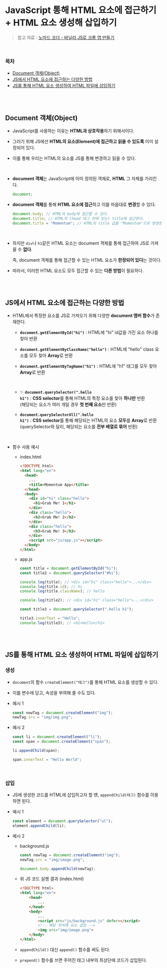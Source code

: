 # JavaScript 통해 HTML 요소에 접근하기 + HTML 요소 생성해 삽입하기

> 참고 자료 : <a href="https://nomadcoders.co/javascript-for-beginners">노마드 코더 - 바닐라 JS로 크롬 앱 만들기</a>

<br/>

### 목차

- <a href="https://github.com/SangYoonLee1231/TIL/blob/main/JavaScript/html_javascript.md#document-%EA%B0%9D%EC%B2%B4object">Document 객체(Object)</a>
- <a href="https://github.com/SangYoonLee1231/TIL/blob/main/JavaScript/html_javascript.md#js%EC%97%90%EC%84%9C-html-%EC%9A%94%EC%86%8C%EC%97%90-%EC%A0%91%EA%B7%BC%ED%95%98%EB%8A%94-%EB%8B%A4%EC%96%91%ED%95%9C-%EB%B0%A9%EB%B2%95">JS에서 HTML 요소에 접근하는 다양한 방법</a>
- <a href="">JS를 통해 HTML 요소 생성하여 HTML 파일에 삽입하기</a>

<br/><br/>

## Document 객체(Object)

- JavaScript를 사용하는 이유는 <strong>HTML과 상호작용</strong>하기 위해서이다.

- 그러기 위해 JS에선 <strong>HTML의 요소(Element)에 접근하고 읽을 수 있도록</strong> 이미 설정되어 있다.

- 이를 통해 우리는 HTML의 요소를 JS를 통해 변경하고 읽을 수 있다.

<br/>

- <strong>document 객체</strong>는 JavaScript에 이미 정의된 객체로, <strong>HTML</strong> 그 자체를 가리킨다.

  ```javascript
  document;
  ```

- <strong>document 객체</strong>를 통해 <strong>HTML 요소에 접근</strong>하고 이를 마음대로 <strong>변경</strong>할 수 있다.

  ```javascript
  document.body; // HTML의 body에 접근할 수 있다.
  document.title; // HTML의 (head 태그 안에 있는) title에 접근한다.
  document.title = "Momentum"; // HTML의 title 값을 "Momentum"으로 변경한다.
  ```

<br/>

- 하지만 <code>div</code>나 <code>h1</code>같은 HTML 요소는 document 객체를 통해 접근하여 JS로 가져올 수 <strong>없다</strong>.  

  즉, document 객체를 통해 접근할 수 있는 HTML 요소가 <strong>한정되어 있다</strong>는 것이다.

- 따라서, 이러한 HTML 요소도 모두 접근할 수 있는 <strong>다른 방법</strong>이 필요하다.

<br/><br/>

## JS에서 HTML 요소에 접근하는 다양한 방법

- HTML에서 특정한 요소를 JS로 가져오기 위해 다양한 <strong>document 맴버 함수</strong>가 존재한다.

  - <strong><code>document.getElementById("hi")</code></strong> : HTML에 "hi" id값을 가진 요소 하나를 찾아 반환
  - <strong><code>document.getElementByClassName("hello")</code></strong> : HTML에 "hello" class 요소를 모두 찾아 <strong>Array</strong>로 반환

  - <strong><code>document.getElementByTagName("h1")</code></strong> : HTML에 "h1" 태그를 모두 찾아 <strong>Array</strong>로 반환

  <br/>

  - ✨ <strong><code>document.querySelector(".hello h1")</code></strong> : <strong>CSS selector</strong>를 통해 HTML의 특정 요소를 찾아 <strong>하나만</strong> 반환  
    (해당되는 요소가 여러 개일 경우 <strong>첫 번째 요소</strong>만 반환)

  - <strong><code>document.querySelectorAll(".hello h1")</code></strong> : <strong>CSS selector</strong>를 통해 해당되는 HTML의 요소 <strong>모두</strong>를 <strong>Array</strong>로 반환  
     (querySelector와 달리, 해당되는 요소를 <strong>전부 배열로 묶어</strong> 반환)

<br/>

- 함수 사용 예시

  - index.html

    ```html
    <!DOCTYPE html>
    <html lang="en">
      <head>
        ...
        <title>Momentum App</title>
      </head>
      <body>
        <div id="hi" class="hello">
          <h1>Grab Me! 1</h1>
        </div>
        <div class="hello">
          <h2>Grab Me! 2</h2>
        </div>
        <div class="hello">
          <h3>Grab Me! 3</h3>
        </div>
        <script src="js/app.js"></script>
      </body>
    </html>
    ```

  - app.js

    ```javascript
    const title = document.getElementById("hi");
    const title2 = document.querySelector("#hi");

    console.log(title); // <div id="hi" class="hello">...</div>
    console.log(title.id); // hi
    console.log(title.className); // hello

    console.log(title2); // <div id="hi" class="hello">...</div>

    const title3 = document.querySelector(".hello h1");

    title3.innerText = "Hello";
    console.log(title3); // <h1>Hello</h1>
    ```

<br/><br/>

## JS를 통해 HTML 요소 생성하여 HTML 파일에 삽입하기

### 생성

- <code>document</code>의 함수 <code>createElement("태그")</code>를 통해 HTML 요소를 생성할 수 있다.

- 이를 변수에 담고, 속성을 부여해 줄 수도 있다.

- 예시 1

  ```javascript
  const newTag = document.createElement("img");
  newTag.src = "img/img.png";
  ```

- 예시 2

  ```javascript
  const li = document.createElement("li");
  const span = document.createElement("span");

  li.appendChild(span);

  span.innerText = "Hello World";
  ```

<br/>

### 삽입

- JS에 생성한 코드를 HTML에 삽입하고자 할 떈, <code>appendChild(태그)</code> 함수를 이용하면 된다.

- 예시 1

  ```javascript
  const element = document.querySelector("ul");
  element.appendChild(li);
  ```

- 예시 2

  - background.js

    ```javascript
    const newTag = document.createElement("img");
    newTag.src = "img/image.png";

    document.body.appendChild(newTag);
    ```

  - 위 JS 코드 실행 결과 (index.html)

    ```html
    <!DOCTYPE html>
    <html lang="en">
        <head>
            ...
        </head>
        <body>
            ...
            <script src="js/background.js" defer></script>
            <!-- 해당 위치에 요소 삽입 -->
            <img src="img/image.png">
        </body>
    </html>

    ```

  - <code>appendChild()</code> 대신 <code>append()</code> 함수를 써도 된다.

  - <code>prepend()</code> 함수를 쓰면 주어진 태그 내부의 최상단에 코드가 삽입된다.